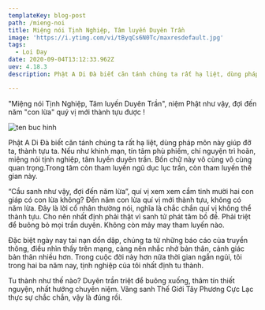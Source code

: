 ```yaml
---
templateKey: blog-post
path: /mieng-noi
title: Miệng nói Tịnh Nghiệp, Tâm luyến Duyên Trần
image: 'https://i.ytimg.com/vi/tByqCs6N0Tc/maxresdefault.jpg' 
tags:
  - Loi Day
date: 2020-09-04T13:12:33.962Z
uev: 4.18.3
description: Phật A Di Đà biết căn tánh chúng ta rất hạ liệt, dùng pháp môn này giúp đỡ ta, thành tựu ta. Nếu như khinh mạn, tín tâm phù phiếm, chí nguyện trì hoãn, miệng nói tịnh nghiệp, tâm luyến duyên trần.

---
```


"Miệng nói Tịnh Nghiệp, Tâm luyến Duyên Trần", niệm Phật như vậy, đợi đến năm "con lừa" quý vị mới thành tựu được !

![ten buc hinh](https://hoavouu.com/images/file/46y6o5id1AgBABov/o-doi-vui-dao-hay-tuy-duyen.jpg "ten buc hinh")

Phật A Di Đà biết căn tánh chúng ta rất hạ liệt, dùng pháp môn này giúp đỡ ta, thành tựu ta. Nếu như khinh mạn, tín tâm phù phiếm, chí nguyện trì hoãn, miệng nói tịnh nghiệp, tâm luyến duyên trần. Bốn chữ này vô cùng vô cùng quan trọng.Trong tâm còn tham luyến ngũ dục lục trần, còn tham luyến thế gian này. 

“Cầu sanh như vậy, đợi đến năm lừa”, quí vị xem xem cầm tinh mười hai con giáp có con lừa không? Đến năm con lừa quí vị mới thành tựu, không có năm lừa. Đây là lời cổ nhân thường nói, nghĩa là chắc chắn quí vị không thể thành tựu. Cho nên nhất định phải thật vì sanh tử phát tâm bồ đề. Phải triệt để buông bỏ mọi trần duyên. Không còn mảy may tham luyến nào.

Đặc biệt ngày nay tai nạn dồn dập, chúng ta từ những báo cáo của truyền thông, điều nhìn thấy trên mạng, càng nên nhắc nhở bản thân, cảnh giác bản thân nhiều hơn. Trong cuộc đời này hơn nữa thời gian ngắn ngủi, tôi trong hai ba năm nay, tịnh nghiệp của tôi nhất định tu thành.

Tu thành như thế nào? Duyên trần triệt để buông xuống, thâm tín thiết nguyện, nhất hướng chuyên niệm. Vãng sanh Thế Giới Tây Phương Cực Lạc thực sự chắc chắn, vậy là đúng rồi.

